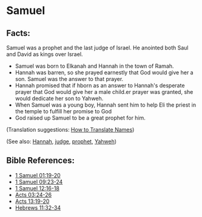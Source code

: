 # Samuel #

## Facts: ##

Samuel was a prophet and the last judge of Israel. He anointed both Saul and David as kings over Israel.

* Samuel was born to Elkanah and Hannah in the town of Ramah.
* Hannah was barren, so she prayed earnestly that God would give her a son. Samuel was the answer to that prayer.
* Hannah promised that if hborn as an answer to Hannah's desperate prayer that God would give her a male child.er prayer was granted, she would dedicate her son to Yahweh.
* When Samuel was a young boy, Hannah sent him to help Eli the priest in the temple to fulfill her promise to God
* God raised up Samuel to be a great prophet for him.

(Translation suggestions: [How to Translate Names](en/ta-vol1/translate/man/translate-names))

(See also: [Hannah](../other/hannah.md), [judge](../kt/judge.md), [prophet](../kt/prophet.md), [Yahweh](../kt/yahweh.md))

## Bible References: ##

* [1 Samuel 01:19-20](en/tn/1sa/help/01/19)
* [1 Samuel 09:23-24](en/tn/1sa/help/09/23)
* [1 Samuel 12:16-18](en/tn/1sa/help/12/16)
* [Acts 03:24-26](en/tn/act/help/03/24)
* [Acts 13:19-20](en/tn/act/help/13/19)
* [Hebrews 11:32-34](en/tn/heb/help/11/32)